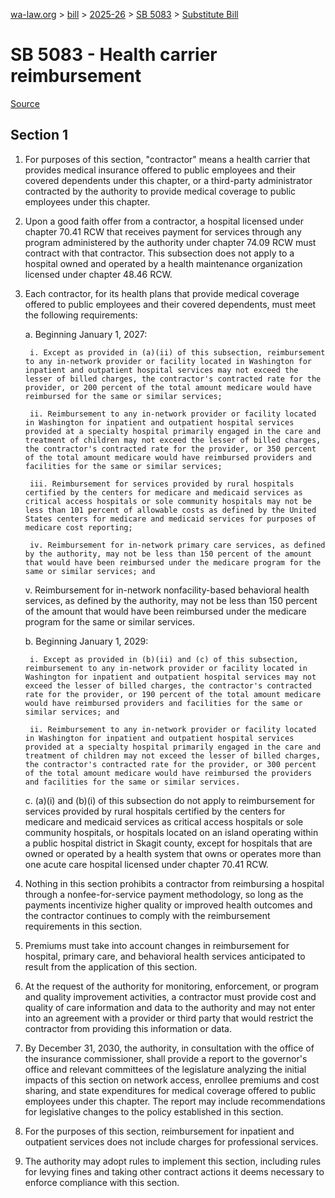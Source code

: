 [wa-law.org](/) > [bill](/bill/) > [2025-26](/bill/2025-26/) > [SB 5083](/bill/2025-26/sb/5083/) > [Substitute Bill](/bill/2025-26/sb/5083/S/)

# SB 5083 - Health carrier reimbursement

[Source](http://lawfilesext.leg.wa.gov/biennium/2025-26/Pdf/Bills/Senate%20Bills/5083-S.pdf)

## Section 1
1. For purposes of this section, "contractor" means a health carrier that provides medical insurance offered to public employees and their covered dependents under this chapter, or a third-party administrator contracted by the authority to provide medical coverage to public employees under this chapter.

2. Upon a good faith offer from a contractor, a hospital licensed under chapter 70.41 RCW that receives payment for services through any program administered by the authority under chapter 74.09 RCW must contract with that contractor. This subsection does not apply to a hospital owned and operated by a health maintenance organization licensed under chapter 48.46 RCW.

3. Each contractor, for its health plans that provide medical coverage offered to public employees and their covered dependents, must meet the following requirements:

    a. Beginning January 1, 2027:

        i. Except as provided in (a)(ii) of this subsection, reimbursement to any in-network provider or facility located in Washington for inpatient and outpatient hospital services may not exceed the lesser of billed charges, the contractor's contracted rate for the provider, or 200 percent of the total amount medicare would have reimbursed for the same or similar services;

        ii. Reimbursement to any in-network provider or facility located in Washington for inpatient and outpatient hospital services provided at a specialty hospital primarily engaged in the care and treatment of children may not exceed the lesser of billed charges, the contractor's contracted rate for the provider, or 350 percent of the total amount medicare would have reimbursed providers and facilities for the same or similar services;

        iii. Reimbursement for services provided by rural hospitals certified by the centers for medicare and medicaid services as critical access hospitals or sole community hospitals may not be less than 101 percent of allowable costs as defined by the United States centers for medicare and medicaid services for purposes of medicare cost reporting;

        iv. Reimbursement for in-network primary care services, as defined by the authority, may not be less than 150 percent of the amount that would have been reimbursed under the medicare program for the same or similar services; and

    v. Reimbursement for in-network nonfacility-based behavioral health services, as defined by the authority, may not be less than 150 percent of the amount that would have been reimbursed under the medicare program for the same or similar services.

    b. Beginning January 1, 2029:

        i. Except as provided in (b)(ii) and (c) of this subsection, reimbursement to any in-network provider or facility located in Washington for inpatient and outpatient hospital services may not exceed the lesser of billed charges, the contractor's contracted rate for the provider, or 190 percent of the total amount medicare would have reimbursed providers and facilities for the same or similar services; and

        ii. Reimbursement to any in-network provider or facility located in Washington for inpatient and outpatient hospital services provided at a specialty hospital primarily engaged in the care and treatment of children may not exceed the lesser of billed charges, the contractor's contracted rate for the provider, or 300 percent of the total amount medicare would have reimbursed the providers and facilities for the same or similar services.

    c. (a)(i) and (b)(i) of this subsection do not apply to reimbursement for services provided by rural hospitals certified by the centers for medicare and medicaid services as critical access hospitals or sole community hospitals, or hospitals located on an island operating within a public hospital district in Skagit county, except for hospitals that are owned or operated by a health system that owns or operates more than one acute care hospital licensed under chapter 70.41 RCW.

4. Nothing in this section prohibits a contractor from reimbursing a hospital through a nonfee-for-service payment methodology, so long as the payments incentivize higher quality or improved health outcomes and the contractor continues to comply with the reimbursement requirements in this section.

5. Premiums must take into account changes in reimbursement for hospital, primary care, and behavioral health services anticipated to result from the application of this section.

6. At the request of the authority for monitoring, enforcement, or program and quality improvement activities, a contractor must provide cost and quality of care information and data to the authority and may not enter into an agreement with a provider or third party that would restrict the contractor from providing this information or data.

7. By December 31, 2030, the authority, in consultation with the office of the insurance commissioner, shall provide a report to the governor's office and relevant committees of the legislature analyzing the initial impacts of this section on network access, enrollee premiums and cost sharing, and state expenditures for medical coverage offered to public employees under this chapter. The report may include recommendations for legislative changes to the policy established in this section.

8. For the purposes of this section, reimbursement for inpatient and outpatient services does not include charges for professional services.

9. The authority may adopt rules to implement this section, including rules for levying fines and taking other contract actions it deems necessary to enforce compliance with this section.
